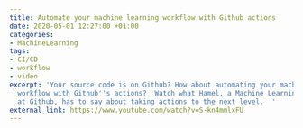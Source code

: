 ```yaml
---
title: Automate your machine learning workflow with Github actions
date: 2020-05-01 12:27:00 +01:00
categories:
- MachineLearning
tags:
- CI/CD
- workflow
- video
excerpt: 'Your source code is on Github? How about automating your machine learning
  workflow with Github''s actions?  Watch what Hamel, a Machine Learning Engineer
  at Github, has to say about taking actions to the next level.  '
external_link: https://www.youtube.com/watch?v=S-kn4mmlxFU
---
```



